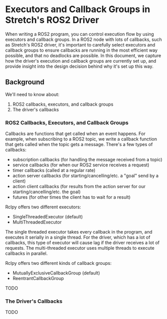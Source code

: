 # Executors and Callback Groups in Stretch's ROS2 Driver

When writing a ROS2 program, you can control execution flow by using executors and callback groups. In a ROS2 node with lots of callbacks, such as Stretch's ROS2 driver, it's important to carefully select executors and callback groups to ensure callbacks are running in the most efficient way possible, and that no deadlocks are possible. In this document, we capture how the driver's execution and callback groups are currently set up, and provide insight into the design decision behind why it's set up this way.

## Background

We'll need to know about:

 1. ROS2 callbacks, executors, and callback groups
 2. The driver's callbacks 

### ROS2 Callbacks, Executors, and Callback Groups

Callbacks are functions that get called when an event happens. For example, when subscribing to a ROS2 topic, we write a callback function that gets called when the topic gets a message. There's a few types of callbacks:

 - subscription callbacks (for handling the message received from a topic)
 - service callbacks (for when our ROS2 service receives a request)
 - timer callbacks (called at a regular rate)
 - action server callbacks (for starting/cancelling/etc. a "goal" send by a client)
 - action client callbacks (for results from the action server for our starting/cancelling/etc. the goal)
 - futures (for other times the client has to wait for a result)

Rclpy offers two different executors:

 - SingleThreadedExecutor (default)
 - MultiThreadedExecutor

The single threaded executor takes every callback in the program, and executes it serially in a single thread. For the driver, which has a lot of callbacks, this type of executor will cause lag if the driver receives a lot of requests. The multi-threaded executor uses multiple threads to execute callbacks in parallel.

Rclpy offers two different kinds of callback groups:

 - MutuallyExclusiveCallbackGroup (default)
 - ReentrantCallbackGroup

TODO

### The Driver's Callbacks

TODO
